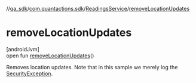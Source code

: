 //[qa_sdk](../../../index.md)/[com.quantactions.sdk](../index.md)/[ReadingsService](index.md)/[removeLocationUpdates](remove-location-updates.md)

# removeLocationUpdates

[androidJvm]\
open fun [removeLocationUpdates](remove-location-updates.md)()

Removes location updates. Note that in this sample we merely log the [SecurityException](https://developer.android.com/reference/kotlin/java/lang/SecurityException.html).
